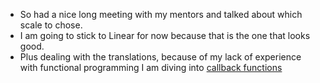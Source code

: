 * So had a nice long meeting with my mentors and talked about which scale to chose.
* I am going to stick to Linear for now because that is the one that looks good.
* Plus dealing with the translations, because of my lack of experience with functional programming I am diving into <a href="http://javascriptissexy.com/understand-javascript-callback-functions-and-use-them/"> callback functions </a>
